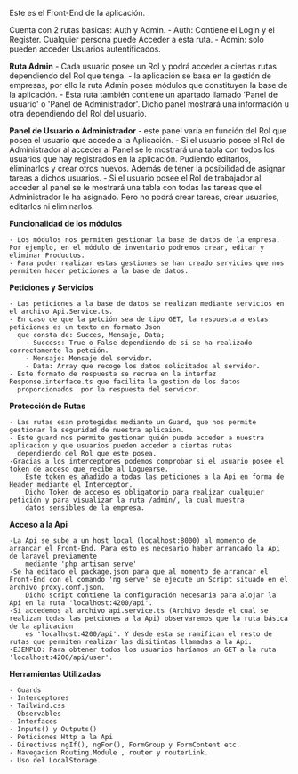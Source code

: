 Este es el Front-End de la aplicación.

Cuenta con 2 rutas basicas: Auth y Admin.
    - Auth: Contiene el Login y el Register. Cualquier persona puede Acceder a esta ruta.
    - Admin: solo pueden acceder Usuarios autentificados. 

**Ruta Admin**
    - Cada usuario posee un Rol y podrá acceder a ciertas rutas dependiendo del Rol que tenga.
    - la aplicación se basa en la gestión de empresas, por ello la ruta Admin posee módulos que constituyen la base de la aplicación.
    - Esta ruta también contiene un apartado llamado 'Panel de usuario' o 'Panel de Administrador'. Dicho panel mostrará una        información u otra dependiendo del Rol del usuario.

**Panel de Usuario o Administrador** 
    - este panel varía en función del Rol que posea el usuario que accede a la Aplicación.
    - Si el usuario posee el Rol de Administrador al acceder al Panel se le mostrará una tabla con todos los usuarios que hay registrados en la aplicación. Pudiendo editarlos, eliminarlos y crear otros nuevos. Además de tener la posibilidad de asignar tareas a dichos usuarios.
    - Si el usuario posee el Rol de trabajador al acceder al panel se le mostrará una tabla con todas las tareas que el Administrador le ha asignado. Pero no podrá crear tareas, crear usuarios, editarlos ni eliminarlos.

**Funcionalidad de los módulos**

    - Los módulos nos permiten gestionar la base de datos de la empresa. Por ejemplo, en el módulo de inventario podremos crear, editar y eliminar Productos. 
    - Para poder realizar estas gestiones se han creado servicios que nos permiten hacer peticiones a la base de datos.

**Peticiones y Servicios**

    - Las peticiones a la base de datos se realizan mediante servicios en el archivo Api.Service.ts.
    - En caso de que la petción sea de tipo GET, la respuesta a estas peticiones es un texto en formato Json
      que consta de: Succes, Mensaje, Data;
        - Success: True o False dependiendo de si se ha realizado correctamente la petción.
        - Mensaje: Mensaje del servidor.
        - Data: Array que recoge los datos solicitados al servidor.
    - Este formato de respuesta se recrea en la interfaz Response.interface.ts que facilita la gestion de los datos
      proporcionados  por la respuesta del servicor.

**Protección de Rutas**

    - Las rutas esan protegidas mediante un Guard, que nos permite gestionar la seguridad de nuestra aplicaion.
    - Este guard nos permite gestionar quién puede acceder a nuestra aplicacion y que usuarios pueden acceder a ciertas rutas
      dependiendo del Rol que este posea.
    -Gracias a los interceptores podemos comprobar si el usuario posee el token de acceso que recibe al Loguearse.
        Este token es añadido a todas las peticiones a la Api en forma de Header mediante el Interceptor.
        Dicho Token de acceso es obligatorio para realizar cualquier petición y para visualizar la ruta /admin/, la cual muestra
        datos sensibles de la empresa.

**Acceso a la Api**

    -La Api se sube a un host local (localhost:8000) al momento de arrancar el Front-End. Para esto es necesario haber arrancado la Api de laravel previamente 
        mediante 'php artisan serve'
    -Se ha editado el package.json para que al momento de arrancar el Front-End con el comando 'ng serve' se ejecute un Script situado en el archivo proxy.conf.json.
        Dicho script contiene la configuración necesaria para alojar la Api en la ruta 'localhost:4200/api'.
    -Si accedemos al archivo api.service.ts (Archivo desde el cual se realizan todas las petciones a la Api) observaremos que la ruta básica de la aplicacion
        es 'localhost:4200/api'. Y desde esta se ramifican el resto de rutas que permiten realizar las disitintas llamadas a la Api.
    -EJEMPLO: Para obtener todos los usuarios haríamos un GET a la ruta 'localhost:4200/api/user'.

**Herramientas Utilizadas**

    - Guards
    - Interceptores
    - Tailwind.css
    - Observables
    - Interfaces
    - Inputs() y Outputs()
    - Peticiones Http a la Api 
    - Directivas ngIf(), ngFor(), FormGroup y FormContent etc.
    - Navegacion Routing.Module , router y routerLink.
    - Uso del LocalStorage.
